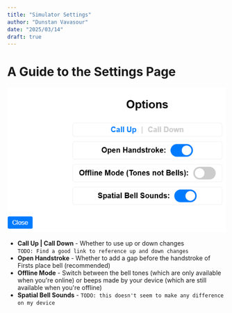 ```yaml
---
title: "Simulator Settings"
author: "Dunstan Vavasour"
date: "2025/03/14"
draft: true
---
```


# A Guide to the Settings Page

![Here come the settings](png/options.png)

- **Call Up | Call Down** - Whether to use up or down changes  
  `TODO: Find a good link to reference up and down changes`
- **Open Handstroke** - Whether to add a gap before the handstroke of Firsts place bell (recommended)
- **Offline Mode** - Switch between the bell tones (which are only available when you're online) or beeps made by your device (which are still available when you're offline)
- **Spatial Bell Sounds** - `TODO: this doesn't seem to make any difference on my device`
  

